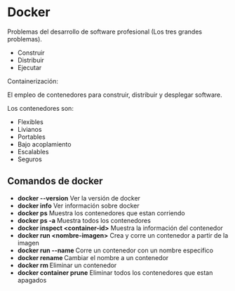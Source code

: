 # Docker

Problemas del desarrollo de software profesional (Los tres grandes problemas).

- Construir
- Distribuir
- Ejecutar

Containerización:

El empleo de contenedores para construir, distribuir y desplegar software.

Los contenedores son:

- Flexibles
- Livianos
- Portables
- Bajo acoplamiento
- Escalables
- Seguros

## Comandos de docker

- **docker --version** Ver la versión de docker
- **docker info** Ver información sobre docker
- **docker ps** Muestra los contenedores que estan corriendo
- **docker ps -a** Muestra todos los contenedores
- **docker inspect \<container-id\>** Muestra la información del contenedor
- **docker run \<nombre-imagen\>** Crea y corre un contenedor a partir de la imagen
- **docker run --name <nombre-contenedor>** Corre un contenedor con un nombre especifico
- **docker rename <nombre-actual> <nuevo-nombre>** Cambiar el nombre a un contenedor
- **docker rm <nombre-contenedor>** Eliminar un contenedor
- **docker container prune** Eliminar todos los contenedores que estan apagados

